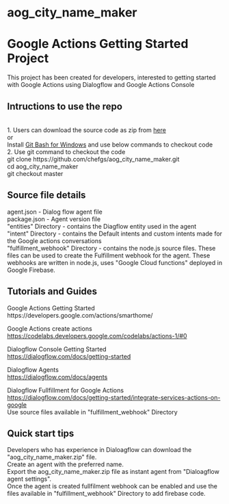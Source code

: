 # aog_city_name_maker
<h1>
Google Actions Getting Started Project
</h1>
This project has been created for developers, interested to getting started with Google Actions using Dialogflow and Google Actions Console
<h2>
Intructions to use the repo
</h2>
<p><br>
  1. Users can download the source code as zip from <a href="https://github.com/chefgs/aog_city_name_maker/archive/master.zip">here</a><br>
  or <br> 
  Install <a href="https://git-scm.com/downloads">Git Bash for Windows</a> and use below commands to checkout code<br>
2. Use git command to checkout the code<br>
git clone https://github.com/chefgs/aog_city_name_maker.git<br>
cd aog_city_name_maker<br>
git checkout master<br>
</p>
<h2>
Source file details
</h2>
<p>
agent.json - Dialog flow agent file<br>
package.json - Agent version file<br>
"entities" Directory - contains the Diagflow entity used in the agent<br>
"intent" Directory - contains the Default intents and custom intents made for the Google actions conversations<br>
"fulfillment_webhook" Directory - contains the node.js source files. These files can be used to create the Fulfillment webhook for the agent.
These webhooks are written in node.js, uses "Google Cloud functions" deployed in Google Firebase.<br>
</p>
<h2>
  Tutorials and Guides
</h2>
<p>
Google Actions Getting Started<br>
https://developers.google.com/actions/smarthome/<br>

Google Actions create actions<br>
https://codelabs.developers.google.com/codelabs/actions-1/#0<br>

Dialogflow Console Getting Started<br>
https://dialogflow.com/docs/getting-started<br>

Dialogflow Agents<br>
https://dialogflow.com/docs/agents<br>

Dialogflow Fullfillment for Google Actions<br>
https://dialogflow.com/docs/getting-started/integrate-services-actions-on-google<br>
Use source files available in "fulfillment_webhook" Directory
</p>


<h2>
  Quick start tips
</h2>
<p>
  Developers who has experience in Dialoagflow can download the "aog_city_name_maker.zip" file.<br>
  Create an agent with the preferred name.<br>
  Export the aog_city_name_maker.zip file as instant agent from "Dialoagflow agent settings".<br>
  Once the agent is created fullfilment webhook can be enabled and use the files available in "fulfillment_webhook" Directory to add firebase code.<br>
  </p>
